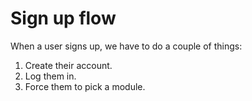 # Sign up flow
When a user signs up, we have to do a couple of things:
    
1. Create their account.
2. Log them in.
3. Force them to pick a module.